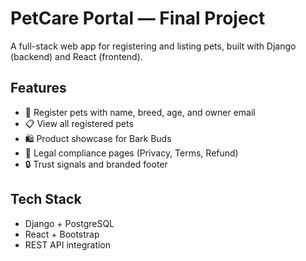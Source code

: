 # PetCare Portal — Final Project

A full-stack web app for registering and listing pets, built with Django (backend) and React (frontend).

## Features
- 🐾 Register pets with name, breed, age, and owner email
- 📋 View all registered pets
- 🛍️ Product showcase for Bark Buds
- 📄 Legal compliance pages (Privacy, Terms, Refund)
- 🔒 Trust signals and branded footer

## Tech Stack
- Django + PostgreSQL
- React + Bootstrap
- REST API integration

